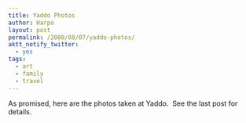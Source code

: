 ```yaml
---
title: Yaddo Photos
author: Harpo
layout: post
permalink: /2008/08/07/yaddo-photos/
aktt_notify_twitter:
  - yes
tags:
  - art
  - family
  - travel
---
```

As promised, here are the photos taken at Yaddo.  See the last post for details.